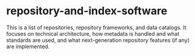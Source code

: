 # repository-and-index-software
This is a list of repositories, repository frameworks, and data catalogs. It focuses on technical architecture, how metadata is handled and what standards are used, and what next-generation repository features (if any) are implemented.
